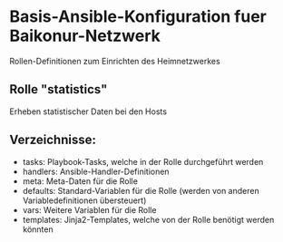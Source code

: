 # Basis-Ansible-Konfiguration fuer Baikonur-Netzwerk
Rollen-Definitionen zum Einrichten des Heimnetzwerkes

## Rolle "statistics"
Erheben statistischer Daten bei den Hosts

## Verzeichnisse:
* tasks: Playbook-Tasks, welche in der Rolle durchgeführt werden
* handlers: Ansible-Handler-Definitionen
* meta: Meta-Daten für die Rolle
* defaults: Standard-Variablen für die Rolle (werden von anderen Variabledefinitionen übersteuert)
* vars: Weitere Variablen für die Rolle
* templates: Jinja2-Templates, welche von der Rolle benötigt werden könnten
